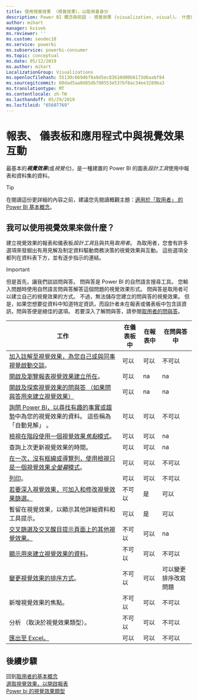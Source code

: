 ```yaml
---
title: 使用視覺效果 （視覺效果），以取用者身分
description: Power BI 概念與術語 - 視覺效果 (visualization, visual)。 什麼是 Power BI 視覺效果 (visualization, visual)。
author: mihart
manager: kvivek
ms.reviewer: ''
ms.custom: seodec18
ms.service: powerbi
ms.subservice: powerbi-consumer
ms.topic: conceptual
ms.date: 05/12/2019
ms.author: mihart
LocalizationGroup: Visualizations
ms.openlocfilehash: 55130c6694bf8a0d5ec83610d00b6173d6aabf84
ms.sourcegitcommit: 60dad5aa0d85db790553e537bf8ac34ee3289ba3
ms.translationtype: MT
ms.contentlocale: zh-TW
ms.lasthandoff: 05/29/2019
ms.locfileid: "65607769"
---
```

# <a name="interact-with-visuals-in-reports-dashboards-and-apps"></a>報表、 儀表板和應用程式中與視覺效果互動

最基本的***視覺效果***(或*視覺化*)，是一種建置的 Power BI 的圖表*設計工具*使用中報表和資料集的資料。 

> [!TIP]
> 在閱讀這份更詳細的內容之前，建議您先閱讀概觀主題：[適用於「取用者」  的 Power BI 基本概念](end-user-basic-concepts.md)。

## <a name="what-can-i-do-with-visuals"></a>我可以使用視覺效果來做什麼？

建立視覺效果的報表和儀表板*設計工具*且與共用*取用者*。 為取用者，您會有許多選項來發掘出有用見解及制定資料驅動商務決策的視覺效果與互動。 這些選項全都列在資料表下方，並有逐步指示的連結。

> [!IMPORTANT]
> 但是首先，讓我們談談問與答。 問與答是 Power BI 的自然語言搜尋工具。 您輸入問題時使用自然語言問與答解答這個問題的視覺效果形式。 問與答是取用者可以建立自己的視覺效果的方式。 不過，無法儲存您建立的問與答的視覺效果。 但是，如果您想要從資料中知道特定資訊，而設計者未在報表或儀表板中包含該資訊，問與答便是絕佳的選項。 若要深入了解問與答，請參閱[取用者的問與答](end-user-q-and-a.md)。



|工作  |在儀表板中  |在報表中  | 在問與答中
|---------|---------|---------|--------|
|[加入註解至視覺效果，為您自己或與同事視覺啟動交談](end-user-comment.md)。     |  可以       |   可以      |  不可以  |
|[開啟及瀏覽報表視覺效果建立所在](end-user-tiles.md)。     |    可以     |   na      |  na |
|[開啟及探索視覺效果的問與答 （如果問與答用來建立視覺效果）](end-user-q-and-a.md)     |   可以      |   na      |  na  |
|[詢問 Power BI，以尋找有趣的事實或趨勢](end-user-insights.md)中為您的視覺效果的資料。  這些稱為「自動見解」  。     |    可以     |   可以      | 不可以   |
|[檢視在階段使用一個視覺效果*焦點*模式](end-user-focus.md)。     | 可以        |   可以      | na  |
|查詢上次更新視覺效果的時間。     |  可以       |    可以     | na  |
|[在一次，沒有框線或導覽列，使用檢視只是一個視覺效果*全螢幕*模式](end-user-focus.md)。     |   可以      |  可以       | 不可以  |
|[列印](end-user-print.md)。     |  可以       |   可以      | 不可以  |
|[若要深入視覺效果，可加入和修改視覺效果篩選。](end-user-report-filter.md)     |    不可以     |   是      | 可以  |
|暫留在視覺效果，以顯示其他詳細資料和工具提示。     |    可以     |   是      | 可以  |
|[交叉篩選及交叉醒目提示頁面上的其他視覺效果。](end-user-interactions.md)    |   不可以      |   可以      | na  |
|[顯示用來建立視覺效果的資料](end-user-show-data.md)。     |  不可以       |   可以      | 不可以  |
| [變更視覺效果的排序方式](end-user-search-sort.md)。 | 不可以  | 可以  | 可以變更排序改寫問題  |
| 新增視覺效果的焦點。 | 不可以  | 可以  |  不可以 |
| 分析 （取決於視覺效果類型）。 | 不可以  | 可以  | 不可以  |
| [匯出至 Excel。](end-user-export.md) | 可以 | 可以 | 不可以|

## <a name="next-steps"></a>後續步驟
回到[取用者的基本概念](end-user-basic-concepts.md)    
[選取視覺效果，以開啟報表](end-user-report-open.md)    
[Power bi 的視覺效果類型](end-user-visual-type.md)